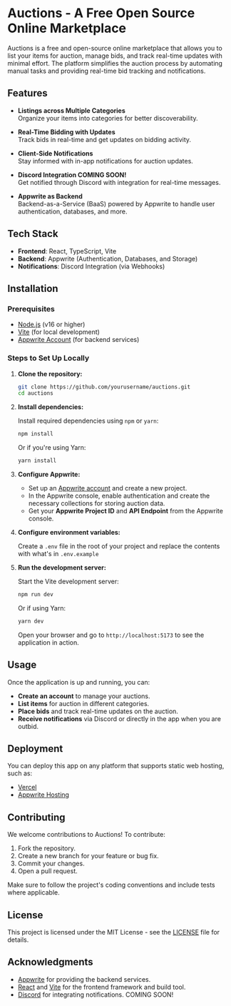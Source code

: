 # Auctions - A Free Open Source Online Marketplace

Auctions is a free and open-source online marketplace that allows you to list your items for auction, manage bids, and track real-time updates with minimal effort. The platform simplifies the auction process by automating manual tasks and providing real-time bid tracking and notifications.

## Features

- **Listings across Multiple Categories**  
  Organize your items into categories for better discoverability.

- **Real-Time Bidding with Updates**  
  Track bids in real-time and get updates on bidding activity.

- **Client-Side Notifications**  
  Stay informed with in-app notifications for auction updates.

- **Discord Integration COMING SOON!**  
  Get notified through Discord with integration for real-time messages.

- **Appwrite as Backend**  
  Backend-as-a-Service (BaaS) powered by Appwrite to handle user authentication, databases, and more.

## Tech Stack

- **Frontend**: React, TypeScript, Vite
- **Backend**: Appwrite (Authentication, Databases, and Storage)
- **Notifications**: Discord Integration (via Webhooks)

## Installation

### Prerequisites

- [Node.js](https://nodejs.org/) (v16 or higher)
- [Vite](https://vitejs.dev/) (for local development)
- [Appwrite Account](https://appwrite.io/) (for backend services)

### Steps to Set Up Locally

1. **Clone the repository:**

   ```bash
   git clone https://github.com/yourusername/auctions.git
   cd auctions
   ```

2. **Install dependencies:**

   Install required dependencies using `npm` or `yarn`:

   ```bash
   npm install
   ```

   Or if you're using Yarn:

   ```bash
   yarn install
   ```

3. **Configure Appwrite:**

   - Set up an [Appwrite account](https://appwrite.io/) and create a new project.
   - In the Appwrite console, enable authentication and create the necessary collections for storing auction data.
   - Get your **Appwrite Project ID** and **API Endpoint** from the Appwrite console.

4. **Configure environment variables:**

   Create a `.env` file in the root of your project and replace the contents with what's in `.env.example`

5. **Run the development server:**

   Start the Vite development server:

   ```bash
   npm run dev
   ```

   Or if using Yarn:

   ```bash
   yarn dev
   ```

   Open your browser and go to `http://localhost:5173` to see the application in action.

## Usage

Once the application is up and running, you can:

- **Create an account** to manage your auctions.
- **List items** for auction in different categories.
- **Place bids** and track real-time updates on the auction.
- **Receive notifications** via Discord or directly in the app when you are outbid.

## Deployment

You can deploy this app on any platform that supports static web hosting, such as:

- [Vercel](https://vercel.com/)
- [Appwrite Hosting](https://appwrite.io/)

## Contributing

We welcome contributions to Auctions! To contribute:

1. Fork the repository.
2. Create a new branch for your feature or bug fix.
3. Commit your changes.
4. Open a pull request.

Make sure to follow the project's coding conventions and include tests where applicable.

## License

This project is licensed under the MIT License - see the [LICENSE](LICENSE) file for details.

## Acknowledgments

- [Appwrite](https://appwrite.io/) for providing the backend services.
- [React](https://reactjs.org/) and [Vite](https://vitejs.dev/) for the frontend framework and build tool.
- [Discord](https://discord.com/) for integrating notifications. COMING SOON!
